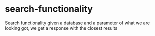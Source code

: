 # search-functionality
Search functionality given a database and a parameter of what we are looking got, we get a response with the closest results
